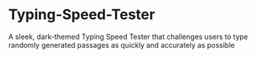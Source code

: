 # Typing-Speed-Tester
A sleek, dark-themed Typing Speed Tester that challenges users to type randomly generated passages as quickly and accurately as possible
